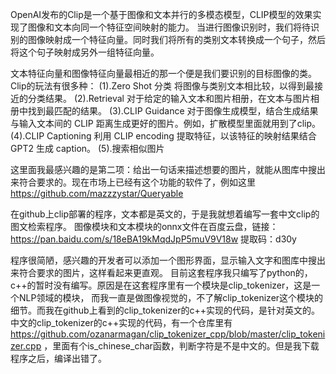 OpenAI发布的Clip是一个基于图像和文本并行的多模态模型，CLIP模型的效果实现了图像和文本向同一个特征空间映射的能力。
当进行图像识别时，我们将待识别的图像映射成一个特征向量。同时我们将所有的类别文本转换成一个句子，然后将这个句子映射成另外一组特征向量。

文本特征向量和图像特征向量最相近的那一个便是我们要识别的目标图像的类。
Clip的玩法有很多种：
(1).Zero Shot 分类
将图像与类别文本相比较，以得到最接近的分类结果。
(2).Retrieval
对于给定的输入文本和图片相册，在文本与图片相册中找到最匹配的结果。
(3).CLIP Guidance
对于图像生成模型，结合生成结果与输入文本间的 CLIP 距离生成更好的图片。例如，扩散模型里面就用到了clip。
(4).CLIP Captioning
利用 CLIP encoding 提取特征，以该特征的映射结果结合 GPT2 生成 caption。
(5).搜索相似图片

这里面我最感兴趣的是第二项：给出一句话来描述想要的图片，就能从图库中搜出来符合要求的。现在市场上已经有这个功能的软件了，例如这里
https://github.com/mazzzystar/Queryable


在github上clip部署的程序，文本都是英文的，于是我就想着编写一套中文clip的图文检索程序。
图像模块和文本模块的onnx文件在百度云盘，链接：https://pan.baidu.com/s/18eBA19kMqdJpP5muV9V18w 
提取码：d30y


程序很简陋，感兴趣的开发者可以添加一个图形界面，显示输入文字和图库中搜出来符合要求的图片，这样看起来更直观。
目前这套程序我只编写了python的，c++的暂时没有编写。原因是在这套程序里有一个模块是clip_tokenizer，这是一个NLP领域的模块，
而我一直是做图像视觉的，不了解clip_tokenizer这个模块的细节。而我在github上看到的clip_tokenizer的c++实现的代码，是针对英文的。
中文的clip_tokenizer的c++实现的代码，有一个仓库里有 https://github.com/ozanarmagan/clip_tokenizer_cpp/blob/master/clip_tokenizer.cpp
，里面有个is_chinese_char函数，判断字符是不是中文的。但是我下载程序之后，编译出错了。
